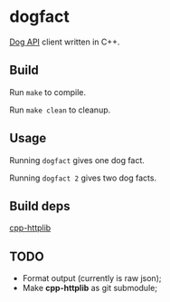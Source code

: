 # dogfact
[Dog API](https://kinduff.github.io/dog-api/) client written in C++.

## Build
Run ```make``` to compile.

Run ```make clean``` to cleanup.

## Usage
Running ```dogfact``` gives one dog fact.

Running ```dogfact 2``` gives two dog facts.

## Build deps
[cpp-httplib](https://github.com/yhirose/cpp-httplib)

## TODO
- Format output (currently is raw json);
- Make **cpp-httplib** as git submodule;
